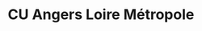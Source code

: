 ---
imageUrl: https://cyclopolis.lavilleavelo.org/cartes-minutes/Angers_Muscu.png
title: CU Angers Loire Métropole
description: 🚲 Vélo musculaire
link: https://cartes-minutes.lavilleavelo.org/cartovelo/carteminuteCUAngersLoireMetropoleVeloMuscu.html
index: 15
---